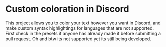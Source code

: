 # Custom coloration in Discord
This project allows you to color your text however you want in Discord, and make custom syntax
highlightings for languages that are not supported. First check in the presets if anyone has already
made it before submitting a pull request. Oh and btw its not supported yet its still being developed.
